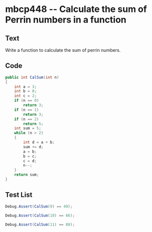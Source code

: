 # mbcp448 -- Calculate the sum of Perrin numbers in a function

## Text

Write a function to calculate the sum of perrin numbers.

## Code

```csharp
public int CalSum(int n) 
{ 
    int a = 3; 
    int b = 0; 
    int c = 2; 
    if (n == 0) 
        return 3; 
    if (n == 1) 
        return 3; 
    if (n == 2) 
        return 5; 
    int sum = 5; 
    while (n > 2) 
    { 
        int d = a + b; 
        sum += d; 
        a = b; 
        b = c; 
        c = d; 
        n--; 
    } 
    return sum; 
}
```

## Test List

```csharp
Debug.Assert(CalSum(9) == 49);
```

```csharp
Debug.Assert(CalSum(10) == 66);
```

```csharp
Debug.Assert(CalSum(11) == 88);
```

